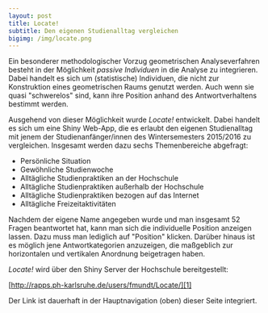 ```yaml
---
layout: post
title: Locate!
subtitle: Den eigenen Studienalltag vergleichen
bigimg: /img/locate.png
---
```


Ein besonderer methodologischer Vorzug geometrischen Analyseverfahren besteht in der Möglichkeit _passive Individuen_ in die Analyse zu integrieren. Dabei handelt es sich um (statistische) Individuen, die nicht zur Konstruktion eines geometrischen Raums genutzt werden. Auch wenn sie quasi "schwerelos" sind, kann ihre Position anhand des Antwortverhaltens bestimmt werden. 

Ausgehend von dieser Möglichkeit wurde _Locate!_ entwickelt. Dabei handelt es sich um eine Shiny Web-App, die es erlaubt den eigenen Studienalltag mit jenem der Studienanfänger/innen des Wintersemesters 2015/2016 zu vergleichen. Insgesamt werden dazu sechs Themenbereiche abgefragt:

- Persönliche Situation
- Gewöhnliche Studienwoche
- Alltägliche Studienpraktiken an der Hochschule
- Alltägliche Studienpraktiken außerhalb der Hochschule
- Alltägliche Studienpraktiken bezogen auf das Internet
- Alltägliche Freizeitaktivitäten

Nachdem der eigene Name angegeben wurde und man insgesamt 52 Fragen beantwortet hat, kann man sich die individuelle Position anzeigen lassen. Dazu muss man lediglich auf "Position" klicken. Darüber hinaus ist es möglich jene Antwortkategorien anzuzeigen, die maßgeblich zur horizontalen und vertikalen Anordnung beigetragen haben.

_Locate!_ wird über den Shiny Server der Hochschule bereitgestellt: 

[http://rapps.ph-karlsruhe.de/users/fmundt/Locate/][1]

Der Link ist dauerhaft in der Hauptnavigation (oben) dieser Seite integriert. 


[1]:	http://rapps.ph-karlsruhe.de/users/fmundt/Locate/
